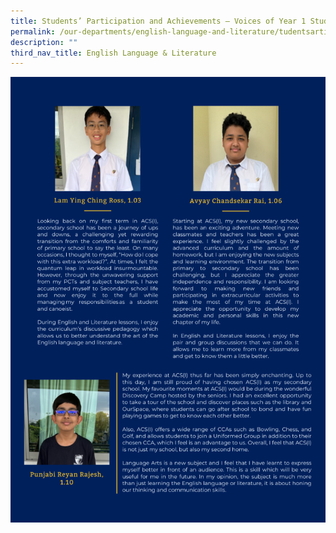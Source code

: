 ```yaml
---
title: Students’ Participation and Achievements – Voices of Year 1 Students
permalink: /our-departments/english-language-and-literature/tudentsarticipationear1/
description: ""
third_nav_title: English Language & Literature
---
```

![](/images/Our%20Departments/ELL/y1-writeup-for-ferdinand-724x1024.png)